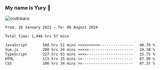 ### My name is Yury 👋 
![codrwars](https://www.codewars.com/users/litury/badges/micro) 


<!--START_SECTION:waka-->

```txt
From: 28 January 2022 - To: 06 August 2024

Total Time: 1,446 hrs 57 mins

JavaScript       588 hrs 51 mins >>>>>>>>>>---------------   40.70 %
Vue.js           280 hrs 24 mins >>>>>--------------------   19.38 %
TypeScript       227 hrs 53 mins >>>>---------------------   15.75 %
HTML             115 hrs 35 mins >>-----------------------   07.99 %
CSS              106 hrs 34 mins >>-----------------------   07.37 %
```

<!--END_SECTION:waka-->

